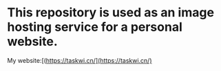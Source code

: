 # This repository is used as an image hosting service for a personal website.
My website:[(https://taskwi.cn/](https://taskwi.cn/)
